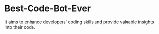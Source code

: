 # Best-Code-Bot-Ever
It aims to enhance developers' coding skills and provide valuable insights into their code.
